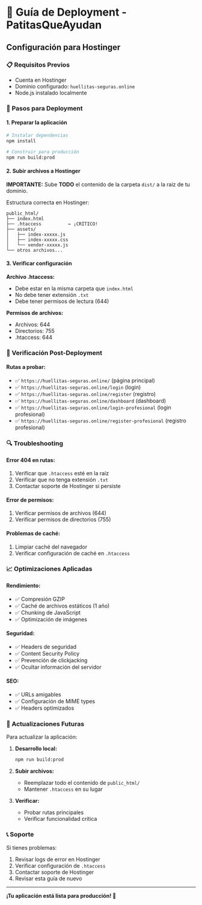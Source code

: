 # 🚀 Guía de Deployment - PatitasQueAyudan

## Configuración para Hostinger

### 📋 Requisitos Previos
- Cuenta en Hostinger
- Dominio configurado: `huellitas-seguras.online`
- Node.js instalado localmente

### 🔧 Pasos para Deployment

#### 1. Preparar la aplicación
```bash
# Instalar dependencias
npm install

# Construir para producción
npm run build:prod
```

#### 2. Subir archivos a Hostinger

**IMPORTANTE:** Sube **TODO** el contenido de la carpeta `dist/` a la raíz de tu dominio.

Estructura correcta en Hostinger:
```
public_html/
├── index.html
├── .htaccess          ← ¡CRÍTICO!
├── assets/
│   ├── index-xxxxx.js
│   ├── index-xxxxx.css
│   └── vendor-xxxxx.js
└── otros archivos...
```

#### 3. Verificar configuración

**Archivo .htaccess:**
- Debe estar en la misma carpeta que `index.html`
- No debe tener extensión `.txt`
- Debe tener permisos de lectura (644)

**Permisos de archivos:**
- Archivos: 644
- Directorios: 755
- .htaccess: 644

### 🧪 Verificación Post-Deployment

#### Rutas a probar:
- ✅ `https://huellitas-seguras.online/` (página principal)
- ✅ `https://huellitas-seguras.online/login` (login)
- ✅ `https://huellitas-seguras.online/register` (registro)
- ✅ `https://huellitas-seguras.online/dashboard` (dashboard)
- ✅ `https://huellitas-seguras.online/login-profesional` (login profesional)
- ✅ `https://huellitas-seguras.online/register-profesional` (registro profesional)

### 🔍 Troubleshooting

#### Error 404 en rutas:
1. Verificar que `.htaccess` esté en la raíz
2. Verificar que no tenga extensión `.txt`
3. Contactar soporte de Hostinger si persiste

#### Error de permisos:
1. Verificar permisos de archivos (644)
2. Verificar permisos de directorios (755)

#### Problemas de caché:
1. Limpiar caché del navegador
2. Verificar configuración de caché en `.htaccess`

### 📈 Optimizaciones Aplicadas

#### Rendimiento:
- ✅ Compresión GZIP
- ✅ Caché de archivos estáticos (1 año)
- ✅ Chunking de JavaScript
- ✅ Optimización de imágenes

#### Seguridad:
- ✅ Headers de seguridad
- ✅ Content Security Policy
- ✅ Prevención de clickjacking
- ✅ Ocultar información del servidor

#### SEO:
- ✅ URLs amigables
- ✅ Configuración de MIME types
- ✅ Headers optimizados

### 🔄 Actualizaciones Futuras

Para actualizar la aplicación:

1. **Desarrollo local:**
   ```bash
   npm run build:prod
   ```

2. **Subir archivos:**
   - Reemplazar todo el contenido de `public_html/`
   - Mantener `.htaccess` en su lugar

3. **Verificar:**
   - Probar rutas principales
   - Verificar funcionalidad crítica

### 📞 Soporte

Si tienes problemas:
1. Revisar logs de error en Hostinger
2. Verificar configuración de `.htaccess`
3. Contactar soporte de Hostinger
4. Revisar esta guía de nuevo

---

**¡Tu aplicación está lista para producción! 🎉** 